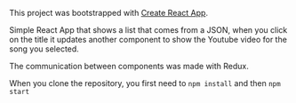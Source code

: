 This project was bootstrapped with [Create React App](https://github.com/facebook/create-react-app).

Simple React App that shows a list that comes from a JSON, when you click on the title it updates another component to show the Youtube video for the song you selected.

The communication between components was made with Redux.

When you clone the repository, you first need to `npm install` and then `npm start`